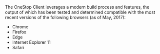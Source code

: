 The OneStop Client leverages a modern build process and features, the output of which has been tested and determined compatible with the most recent versions of the following browsers (as of May, 2017):
* Chrome
* Firefox
* Edge
* Internet Explorer 11
* Safari